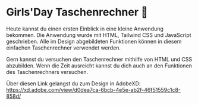 # Girls'Day Taschenrechner 🚀

Heute kannst du einen ersten Einblick in eine kleine Anwendung bekommen. Die Anwendung wurde mit HTML, Tailwind CSS und JavaScript geschrieben. Alle im Design abgebildeten Funktionen können in diesem einfachen Taschenrechner verwendet werden.

Gern kannst du versuchen den Taschenrechner mithilfe von HTML und CSS abzubilden. Wenn die Zeit ausreicht kannst du dich auch an den Funktionen des Taschenrechners versuchen.

Über diesen Link gelangst du zum Design in AdobeXD: https://xd.adobe.com/view/d0dea7ca-6bcb-4e5e-ab2f-46f51559c1c8-858d/
